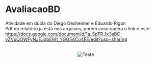 # AvaliacaoBD
Atividade em dupla do Diego Dexheimer e Eduardo Rigon
<br />
Pdf do relatório ja está nos arquivos, porém caso queira o link é este: <br />
https://docs.google.com/document/d/1a_SpTR_1x3sBC-vZVuQOWFyNJEJqbEM1_YGG5ACu4EE/edit?usp=sharing
<br />
<br />
<div align="center">
  
![Teste](https://i.imgur.com/I0DYmvw.jpg)

</div>
